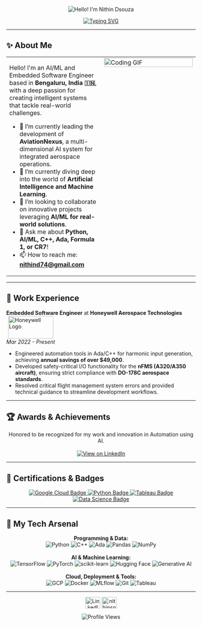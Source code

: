 <p align="center">
  <img src="https://media.licdn.com/dms/image/v2/D5603AQFvtSZRvnoRzw/profile-displayphoto-shrink_200_200/profile-displayphoto-shrink_200_200/0/1668749912530?e=1761782400&v=beta&t=9nmdWW1I3CbCGYnKfrvf3JSga8rmM0ldqQBpuHYLvmA" alt="Hello! I'm Nithin Dsouza">
</p>

<p align="center">
  <a href="https://git.io/typing-svg"><img src="https://readme-typing-svg.herokuapp.com?font=Fira+Code&size=24&pause=1000&color=3393FF&center=true&width=435&lines=AI+%26+ML+Engineer;Embedded+Software+Engineer;Aerospace+Innovator" alt="Typing SVG" /></a>
</p>

---

## ✨ About Me

<table>
  <tr>
    <td valign="top" width="50%">
      <p>Hello! I'm an AI/ML and Embedded Software Engineer based in <strong>Bengaluru, India 🇮🇳</strong>, with a deep passion for creating intelligent systems that tackle real-world challenges.</p>
      <ul>
        <li>🔭 I’m currently leading the development of <strong>AviationNexus</strong>, a multi-dimensional AI system for integrated aerospace operations.</li>
        <li>🌱 I’m currently diving deep into the world of <strong>Artificial Intelligence and Machine Learning</strong>.</li>
        <li>👯 I’m looking to collaborate on innovative projects leveraging <strong>AI/ML for real-world solutions</strong>.</li>
        <li>💬 Ask me about <strong>Python, AI/ML, C++, Ada, Formula 1, or CR7</strong>!</li>
        <li>📫 How to reach me: <a href="mailto:nithind74@gmail.com"><strong>nithind74@gmail.com</strong></a></li>
      </ul>
    </td>
    <td valign="top" width="50%">
      <img src="https://media.giphy.com/media/v1.Y2lkPTc5MGI3NjExM3pobGtucDdhbGM1eGJlczc1b2c4eWZkY3c2M2Y5eW15dWZud3g4cyZlcD12MV9pbnRlcm5hbF9naWZfYnlfaWQmY3Q9Zw/qgQUggAC3Pfv687qPC/giphy.gif" alt="Coding GIF" width="100%">
    </td>
  </tr>
</table>

---

## 💼 Work Experience

**Embedded Software Engineer** at **Honeywell Aerospace Technologies** <img src="https://cdn.worldvectorlogo.com/logos/honeywell-logo-1.svg" height="60" width="120" alt="Honeywell Logo" style="horizontal-align:middle; margin-left:5px;">
<br>
*Mar 2022 - Present*
- Engineered automation tools in Ada/C++ for harmonic input generation, achieving **annual savings of over $49,000**.
- Developed safety-critical I/O functionality for the **nFMS (A320/A350 aircraft)**, ensuring strict compliance with **DO-178C aerospace standards**.
- Resolved critical flight management system errors and provided technical guidance to streamline development workflows.

---

## 🏆 Awards & Achievements
<p align="center">
  Honored to be recognized for my work and innovation in Automation using AI.
  <br><br>
  <a href="https://www.linkedin.com/posts/nithinsouza_gratitude-innovation-ai-activity-7345336687859855360-_JPW" target="_blank">
    <img src="https://img.shields.io/badge/View on LinkedIn-0A66C2?style=for-the-badge&logo=linkedin&logoColor=white" alt="View on LinkedIn">
  </a>
</p>

---

## 🏅 Certifications & Badges
<p align="center">
  <a href="https://www.qwiklabs.com/public_profiles/51e1849c-947a-4592-82ea-7b15a917ea3d" target="_blank">
    <img src="https://img.shields.io/badge/Google_Cloud-4285F4?style=for-the-badge&logo=google-cloud&logoColor=white" alt="Google Cloud Badge">
  </a>
  <a href="https://www.credly.com/badges/6c82c377-838b-459a-bfd0-207c3d81b70a" target="_blank">
    <img src="https://img.shields.io/badge/Python_Certified-3776AB?style=for-the-badge&logo=python&logoColor=white" alt="Python Badge">
  </a>
  <a href="https://www.linkedin.com/posts/nithinsouza_tableau-360digitmg-datavisualization-activity-6832953205467570176-HAjj" target="_blank">
    <img src="https://img.shields.io/badge/Tableau-E97627?style=for-the-badge&logo=tableau&logoColor=white" alt="Tableau Badge">
  </a>
  <a href="https://www.linkedin.com/posts/nithinsouza_activity-6828296297804648448-_F4I" target="_blank">
    <img src="https://img.shields.io/badge/Data_Science-F37726?style=for-the-badge" alt="Data Science Badge">
  </a>
</p>

---

## 🚀 My Tech Arsenal

<p align="center">
  <strong>Programming & Data:</strong><br>
  <img src="https://img.shields.io/badge/Python-3776AB?style=for-the-badge&logo=python&logoColor=white" alt="Python">
  <img src="https://img.shields.io/badge/C%2B%2B-00599C?style=for-the-badge&logo=c%2B%2B&logoColor=white" alt="C++">
  <img src="https://img.shields.io/badge/Ada-025E8C?style=for-the-badge&logo=ada&logoColor=white" alt="Ada">
  <img src="https://img.shields.io/badge/Pandas-150458?style=for-the-badge&logo=pandas&logoColor=white" alt="Pandas">
  <img src="https://img.shields.io/badge/NumPy-013243?style=for-the-badge&logo=numpy&logoColor=white" alt="NumPy">
  <br><br>
  <strong>AI & Machine Learning:</strong><br>
  <img src="https://img.shields.io/badge/TensorFlow-FF6F00?style=for-the-badge&logo=tensorflow&logoColor=white" alt="TensorFlow">
  <img src="https://img.shields.io/badge/PyTorch-EE4C2C?style=for-the-badge&logo=pytorch&logoColor=white" alt="PyTorch">
  <img src="https://img.shields.io/badge/scikit--learn-F7931A?style=for-the-badge&logo=scikit-learn&logoColor=white" alt="scikit-learn">
  <img src="https://img.shields.io/badge/Hugging_Face-FFD21E?style=for-the-badge&logo=hugging-face&logoColor=black" alt="Hugging Face">
  <img src="https://img.shields.io/badge/Generative_AI-8A2BE2?style=for-the-badge&logo=openai&logoColor=white" alt="Generative AI">
  <br><br>
  <strong>Cloud, Deployment & Tools:</strong><br>
  <img src="https://img.shields.io/badge/Google_Cloud-4285F4?style=for-the-badge&logo=google-cloud&logoColor=white" alt="GCP">
  <img src="https://img.shields.io/badge/Docker-2496ED?style=for-the-badge&logo=docker&logoColor=white" alt="Docker">
  <img src="https://img.shields.io/badge/MLflow-0194E2?style=for-the-badge&logo=mlflow&logoColor=white" alt="MLflow">
  <img src="https://img.shields.io/badge/Git-F05032?style=for-the-badge&logo=git&logoColor=white" alt="Git">
  <img src="https://img.shields.io/badge/Tableau-E97627?style=for-the-badge&logo=tableau&logoColor=white" alt="Tableau">
</p>

---

<p align="center">
  <a href="https://linkedin.com/in/nithinsouza" target="blank"><img align="center" src="https://raw.githubusercontent.com/rahuldkjain/github-profile-readme-generator/master/src/images/icons/Social/linked-in-alt.svg" alt="LinkedIn" height="30" width="40" /></a>
  <a href="https://instagram.com/nithinsouza" target="blank"><img align="center" src="https://raw.githubusercontent.com/rahuldkjain/github-profile-readme-generator/master/src/images/icons/Social/instagram.svg" alt="nithinsouza" height="30" width="40" /></a>
</p>
<p align="center">
  <img src="https://komarev.com/ghpvc/?username=nithinsouza&label=Profile%20Views&color=blueviolet&style=flat" alt="Profile Views"/>
</p>
